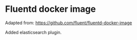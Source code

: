 # Fluentd docker image

Adapted from: https://github.com/fluent/fluentd-docker-image

Added elasticsearch plugin.
